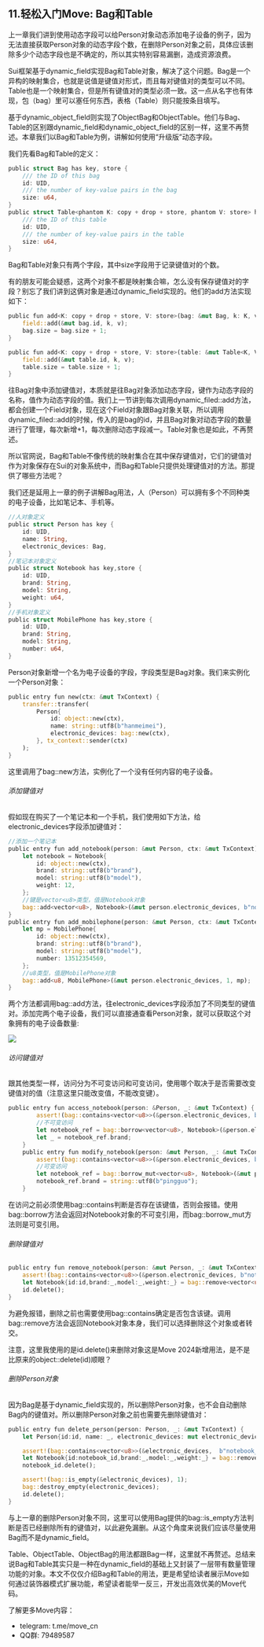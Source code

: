 ## 11.轻松入门Move: Bag和Table

上一章我们讲到使用动态字段可以给Person对象动态添加电子设备的例子，因为无法直接获取Person对象的动态字段个数，在删除Person对象之前，具体应该删除多少个动态字段也是不确定的，所以其实特别容易漏删，造成资源浪费。

Sui框架基于dynamic_field实现Bag和Table对象，解决了这个问题。Bag是一个异构的映射集合，也就是说值是键值对形式，而且每对键值对的类型可以不同。Table也是一个映射集合，但是所有键值对的类型必须一致。这一点从名字也有体现，包（bag）里可以塞任何东西，表格（Table）则只能按条目填写。

基于dynamic_object_field则实现了ObjectBag和ObjectTable。他们与Bag、Table的区别跟dynamic_field和dynamic_object_field的区别一样，这里不再赘述。本章我们以Bag和Table为例，讲解如何使用“升级版”动态字段。

我们先看Bag和Table的定义：

```rust
public struct Bag has key, store {
    /// the ID of this bag
    id: UID,
    /// the number of key-value pairs in the bag
    size: u64,
}
public struct Table<phantom K: copy + drop + store, phantom V: store> has key, store {
    /// the ID of this table
    id: UID,
    /// the number of key-value pairs in the table
    size: u64,
}
```

Bag和Table对象只有两个字段，其中size字段用于记录键值对的个数。

有的朋友可能会疑惑，这两个对象不都是映射集合嘛，怎么没有保存键值对的字段？别忘了我们讲到这俩对象是通过dynamic_field实现的。他们的add方法实现如下：

```rust
public fun add<K: copy + drop + store, V: store>(bag: &mut Bag, k: K, v: V) {
    field::add(&mut bag.id, k, v);
    bag.size = bag.size + 1;
}

public fun add<K: copy + drop + store, V: store>(table: &mut Table<K, V>, k: K, v: V) {
    field::add(&mut table.id, k, v);
    table.size = table.size + 1;
}
```

往Bag对象中添加键值对，本质就是往Bag对象添加动态字段，键作为动态字段的名称，值作为动态字段的值。我们上一节讲到每次调用dynamic_filed::add方法，都会创建一个Field对象，现在这个Field对象跟Bag对象关联，所以调用dynamic_filed::add的时候，传入的是bag的id，并且Bag对象对动态字段的数量进行了管理，每次新增+1，每次删除动态字段减一。Table对象也是如此，不再赘述。

所以官网说，Bag和Table不像传统的映射集合在其中保存键值对，它们的键值对作为对象保存在Sui的对象系统中，而Bag和Table只提供处理键值对的方法。那提供了哪些方法呢？

我们还是延用上一章的例子讲解Bag用法，人（Person）可以拥有多个不同种类的电子设备，比如笔记本、手机等。

```rust
//人对象定义
public struct Person has key {
    id: UID,
    name: String,
    electronic_devices: Bag,
}
//笔记本对象定义
public struct Notebook has key,store {
    id: UID,
    brand: String,
    model: String,
    weight: u64,
}
//手机对象定义
public struct MobilePhone has key,store {
    id: UID,
    brand: String,
    model: String,
    number: u64,
}
```

Person对象新增一个名为电子设备的字段，字段类型是Bag对象。我们来实例化一个Person对象：

```rust
public entry fun new(ctx: &mut TxContext) {
    transfer::transfer(
        Person{
            id: object::new(ctx),
            name: string::utf8(b"hanmeimei"),
            electronic_devices: bag::new(ctx),
        }, tx_context::sender(ctx)
    );
}
```

这里调用了bag::new方法，实例化了一个没有任何内容的电子设备。

###### 添加键值对

假如现在购买了一个笔记本和一个手机，我们使用如下方法，给electronic_devices字段添加键值对：

```rust
//添加一个笔记本
public entry fun add_notebook(person: &mut Person, ctx: &mut TxContext) {
    let notebook = Notebook{
        id: object::new(ctx),
        brand: string::utf8(b"brand"),
        model: string::utf8(b"model"),
        weight: 12,
    };
    //键是vector<u8>类型，值是Notebook对象
    bag::add<vector<u8>, Notebook>(&mut person.electronic_devices, b"notebook_1", notebook);
}
public entry fun add_mobilephone(person: &mut Person, ctx: &mut TxContext) {
    let mp = MobilePhone{
        id: object::new(ctx),
        brand: string::utf8(b"brand"),
        model: string::utf8(b"model"),
        number: 13512354569,
    };
    //u8类型，值是MobilePhone对象
    bag::add<u8, MobilePhone>(&mut person.electronic_devices, 1, mp);
}
```

两个方法都调用bag::add方法，往electronic_devices字段添加了不同类型的键值对。添加完两个电子设备，我们可以直接通查看Person对象，就可以获取这个对象拥有的电子设备数量:

![](bag.png)

###### 访问键值对

跟其他类型一样，访问分为不可变访问和可变访问，使用哪个取决于是否需要改变键值对的值（注意这里只能改变值，不能改变键）。

```rust
public entry fun access_notebook(person: &Person, _: &mut TxContext) {
        assert!(bag::contains<vector<u8>>(&person.electronic_devices, b"notebook_1"), 1);
    	//不可变访问
        let notebook_ref = bag::borrow<vector<u8>, Notebook>(&person.electronic_devices, b"notebook_1");
        let _ = notebook_ref.brand;
    }
    public entry fun modify_notebook(person: &mut Person, _: &mut TxContext) {
        assert!(bag::contains<vector<u8>>(&person.electronic_devices, b"notebook_1"), 1);
        //可变访问
        let notebook_ref = bag::borrow_mut<vector<u8>, Notebook>(&mut person.electronic_devices, b"notebook_1");
        notebook_ref.brand = string::utf8(b"pingguo");
    }
```

在访问之前必须使用bag::contains判断是否存在该键值，否则会报错。使用bag::borrow方法会返回对Notebook对象的不可变引用，而bag::borrow_mut方法则是可变引用。

###### 删除键值对

```rust
public entry fun remove_notebook(person: &mut Person, _: &mut TxContext) {
    assert!(bag::contains<vector<u8>>(&person.electronic_devices, b"notebook_1"), 1);
    let Notebook{id:id,brand:_,model:_,weight:_} = bag::remove<vector<u8>, Notebook>(&mut person.electronic_devices, b"notebook_1");
    id.delete();
}
```

为避免报错，删除之前也需要使用bag::contains确定是否包含该键。调用bag::remove方法会返回Notebook对象本身，我们可以选择删除这个对象或者转交。

注意，这里我使用的是id.delete()来删除对象这是Move 2024新增用法，是不是比原来的object::delete(id)顺眼？

###### 删除Person对象

因为Bag是基于dynamic_field实现的，所以删除Person对象，也不会自动删除Bag内的键值对。所以删除Person对象之前也需要先删除键值对：

```rust
public entry fun delete_person(person: Person, _: &mut TxContext) {
    let Person{id:id, name: _, electronic_devices: mut electronic_devices} = person;

    assert!(bag::contains<vector<u8>>(&electronic_devices,  b"notebook_1"), 1);
    let Notebook{id:notebook_id,brand:_,model:_,weight:_} = bag::remove<vector<u8>, Notebook>(&mut electronic_devices, b"notebook_1");
    notebook_id.delete();

    assert!(bag::is_empty(&electronic_devices), 1);
    bag::destroy_empty(electronic_devices);
    id.delete();       
}
```

与上一章的删除Person对象不同，这里可以使用Bag提供的bag::is_empty方法判断是否已经删除所有的键值对，以此避免漏删。从这个角度来说我们应该尽量使用Bag而不是dynamic_field。



Table、ObjectTable、ObjectBag的用法都跟Bag一样，这里就不再赘述。总结来说Bag和Table其实只是一种在dynamic_field的基础上又封装了一层带有数量管理功能的对象。本文不仅仅介绍Bag和Table的用法，更是希望给读者展示Move如何通过装饰器模式扩展功能，希望读者能举一反三，开发出高效优美的Move代码。



了解更多Move内容：

- telegram: t.me/move_cn
- QQ群: 79489587



